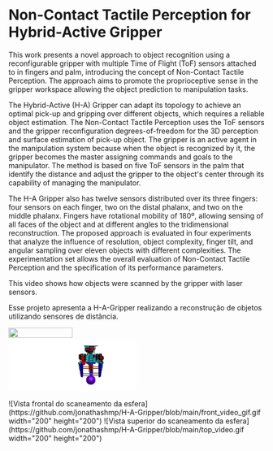 # Non-Contact Tactile Perception for Hybrid-Active Gripper

This work presents a novel approach to object recognition using a reconfigurable gripper with multiple Time of Flight (ToF) sensors attached to in fingers and palm, introducing the concept of  Non-Contact Tactile Perception. The approach aims to promote the proprioceptive sense in the gripper workspace allowing the object prediction to manipulation tasks.

The Hybrid-Active (H-A) Gripper can adapt its topology to achieve an optimal pick-up and gripping over different objects, which requires a reliable object estimation. The Non-Contact Tactile Perception uses the ToF sensors and the gripper reconfiguration degrees-of-freedom for the 3D perception and surface estimation of pick-up object. The gripper is an active agent in the manipulation system because when the object is recognized by it, the gripper becomes the master assigning commands and goals to the manipulator. The method is based on five ToF sensors in the palm that identify the distance and adjust the gripper to the object's center through its capability of managing the manipulator.

The H-A Gripper also has twelve sensors distributed over its three fingers: four sensors on each finger, two on the distal phalanx, and two on the middle phalanx. Fingers have rotational mobility of 180º, allowing sensing of all faces of the object and at different angles to the tridimensional reconstruction. 
The proposed approach is evaluated in four experiments that analyze the influence of resolution, object complexity, finger tilt, and angular sampling over eleven objects with different complexities. The experimentation set allows the overall evaluation of Non-Contact Tactile Perception and the specification of its performance parameters.


This video shows how objects were scanned by the gripper with laser sensors.

Esse projeto apresenta a H-A-Gripper realizando a reconstrução de objetos utilizando sensores de distância.

<img src="https://github.com/jonathashmp/H-A-Gripper/blob/main/front_video_gif.gif" width=50% height=50%>
<img src="https://github.com/jonathashmp/H-A-Gripper/blob/main/top_video.gif" width=50% height=50%>

<p float="left">
![Vista frontal do scaneamento da esfera](https://github.com/jonathashmp/H-A-Gripper/blob/main/front_video_gif.gif width="200" height="200")  
![Vista superior do scaneamento da esfera](https://github.com/jonathashmp/H-A-Gripper/blob/main/top_video.gif width="200" height="200")
</p>
